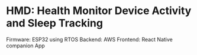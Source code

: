 HMD: Health Monitor Device
Activity and Sleep Tracking
====================

Firmware: ESP32 using RTOS
Backend: AWS 
Frontend: React Native companion App
